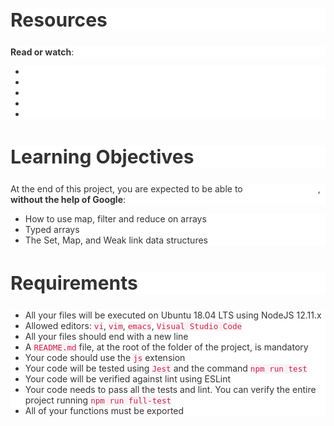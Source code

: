 <h2 style="text-align: start;color: rgb(51, 51, 51);background-color: rgb(255, 255, 255);font-size: 30px;">Resources</h2>
<p style="text-align: start;color: rgb(51, 51, 51);background-color: rgb(255, 255, 255);font-size: 14px;"><strong><strong>Read or watch</strong></strong>:</p>
<ul style="text-align: start;color: rgb(51, 51, 51);background-color: rgb(255, 255, 255);font-size: 14px;">
    <li><a href="https://intranet.alxswe.com/rltoken/bcXqK1IaIHtrZ45sv0RxsQ" title="Array" target="_blank" style="color: transparent;">Array</a></li>
    <li><a href="https://intranet.alxswe.com/rltoken/YZ5RtzAPTaWtF00MYbXuVw" title="Typed Array" target="_blank" style="color: transparent;">Typed Array</a></li>
    <li><a href="https://intranet.alxswe.com/rltoken/Ch8vq39y9QnlTMr8CymgEg" title="Set Data Structure" target="_blank" style="color: transparent;">Set Data Structure</a></li>
    <li><a href="https://intranet.alxswe.com/rltoken/W29MV3f8Ii4HmeJSALNIpw" title="Map Data Structure" target="_blank" style="color: transparent;">Map Data Structure</a></li>
    <li><a href="https://intranet.alxswe.com/rltoken/pSetFVFeIR660GPE0flPdg" title="WeakMap" target="_blank" style="color: transparent;">WeakMap</a></li>
</ul>
<h2 style="text-align: start;color: rgb(51, 51, 51);background-color: rgb(255, 255, 255);font-size: 30px;">Learning Objectives</h2>
<p style="text-align: start;color: rgb(51, 51, 51);background-color: rgb(255, 255, 255);font-size: 14px;">At the end of this project, you are expected to be able to <a href="https://intranet.alxswe.com/rltoken/vFyWo9TJ_4ypOC6uPi2low" title="explain to anyone" target="_blank" style="color: transparent;">explain to anyone</a>, <strong><strong>without the help of Google</strong></strong>:</p>
<ul style="text-align: start;color: rgb(51, 51, 51);background-color: rgb(255, 255, 255);font-size: 14px;">
    <li>How to use map, filter and reduce on arrays</li>
    <li>Typed arrays</li>
    <li>The Set, Map, and Weak link data structures</li>
</ul>
<h2 style="text-align: start;color: rgb(51, 51, 51);background-color: rgb(255, 255, 255);font-size: 30px;">Requirements</h2>
<ul style="text-align: start;color: rgb(51, 51, 51);background-color: rgb(255, 255, 255);font-size: 14px;">
    <li>All your files will be executed on Ubuntu 18.04 LTS using NodeJS 12.11.x</li>
    <li>Allowed editors: <code style="color: rgb(199, 37, 78);background-color: rgb(249, 242, 244);font-size: 12.6px;">vi</code>, <code style="color: rgb(199, 37, 78);background-color: rgb(249, 242, 244);font-size: 12.6px;">vim</code>, <code style="color: rgb(199, 37, 78);background-color: rgb(249, 242, 244);font-size: 12.6px;">emacs</code>, <code style="color: rgb(199, 37, 78);background-color: rgb(249, 242, 244);font-size: 12.6px;">Visual Studio Code</code></li>
    <li>All your files should end with a new line</li>
    <li>A <code style="color: rgb(199, 37, 78);background-color: rgb(249, 242, 244);font-size: 12.6px;">README.md</code> file, at the root of the folder of the project, is mandatory</li>
    <li>Your code should use the <code style="color: rgb(199, 37, 78);background-color: rgb(249, 242, 244);font-size: 12.6px;">js</code> extension</li>
    <li>Your code will be tested using <code style="color: rgb(199, 37, 78);background-color: rgb(249, 242, 244);font-size: 12.6px;">Jest</code> and the command <code style="color: rgb(199, 37, 78);background-color: rgb(249, 242, 244);font-size: 12.6px;">npm run test</code></li>
    <li>Your code will be verified against lint using ESLint</li>
    <li>Your code needs to pass all the tests and lint. You can verify the entire project running <code style="color: rgb(199, 37, 78);background-color: rgb(249, 242, 244);font-size: 12.6px;">npm run full-test</code></li>
    <li>All of your functions must be exported</li>
</ul>